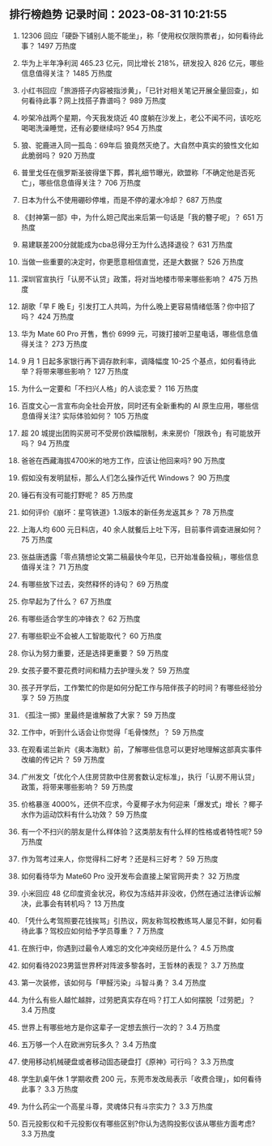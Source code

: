 
## 排行榜趋势 记录时间：2023-08-31 10:21:55
  
  1. 12306 回应「硬卧下铺别人能不能坐」，称「使用权仅限购票者」，如何看待此事？ 1497 万热度
    
  2. 华为上半年净利润 465.23 亿元，同比增长 218%，研发投入 826 亿元，哪些信息值得关注？ 1485 万热度
    
  3. 小红书回应「旅游搭子内容被指涉黄」，「已针对相关笔记开展全量回查」，如何看待此事？网上找搭子靠谱吗？ 989 万热度
    
  4. 吵架冷战两个星期，今天我发烧近 40 度躺在沙发上，老公不闻不问，该吃吃喝喝洗澡睡觉，还有必要继续吗? 954 万热度
    
  5. 狼、驼鹿进入同一孤岛：69年后 狼竟然灭绝了。大自然中真实的狼性文化如此脆弱吗？ 920 万热度
    
  6. 普里戈任在俄罗斯圣彼得堡下葬，葬礼细节曝光，欧盟称「不确定他是否死亡」，哪些信息值得关注？ 706 万热度
    
  7. 日本为什么不使用硼砂停堆，而是不停的灌水冷却？ 687 万热度
    
  8. 《封神第一部》中，为什么妲己爬出来后第一句话是「我的簪子呢」？ 651 万热度
    
  9. 易建联差200分就能成为cba总得分王为什么选择退役？ 631 万热度
    
  10. 当做一些重要的决定时，你更愿意相信直觉，还是大数据？ 526 万热度
    
  11. 深圳官宣执行「认房不认贷」政策，将对当地楼市带来哪些影响？ 475 万热度
    
  12. 胡歌「早 F 晚 E」引发打工人共鸣，为什么晚上更容易情绪低落？你中招了吗？ 424 万热度
    
  13. 华为 Mate 60 Pro 开售，售价 6999 元，可拨打接听卫星电话，哪些信息值得关注？ 273 万热度
    
  14. 9 月 1 日起多家银行再下调存款利率，调降幅度 10-25 个基点，如何看待此举？将带来哪些影响？ 127 万热度
    
  15. 为什么一定要和「不扫兴人格」的人谈恋爱？ 116 万热度
    
  16. 百度文心一言宣布向全社会开放，同时还有全新重构的 AI 原生应用，哪些信息值得关注? 实际体验如何？ 105 万热度
    
  17. 超 20  城提出团购买房可不受房价跌幅限制，未来房价「限跌令」有可能放开吗？ 94 万热度
    
  18. 爸爸在西藏海拔4700米的地方工作，应该让他回来吗? 90 万热度
    
  19. 假如没有发明鼠标，那么人们怎么操作近代 Windows？ 90 万热度
    
  20. 锤石有没有可能打野呢？ 85 万热度
    
  21. 如何评价《崩坏：星穹铁道》1.3版本的新任务龙返其乡？ 78 万热度
    
  22. 上海人均 600 元日料店，40 余人就餐后上吐下泻，目前事件调查进展如何？ 75 万热度
    
  23. 张益唐透露「零点猜想论文第二稿最快今年见，已开始准备投稿」，哪些信息值得关注？ 71 万热度
    
  24. 有哪些放下过去，突然释怀的诗句？ 69 万热度
    
  25. 你早起为了什么？ 67 万热度
    
  26. 有哪些适合学生的冲锋衣？ 62 万热度
    
  27. 有哪些职业不会被人工智能取代？ 60 万热度
    
  28. 你认为努力重要，还是选择更重要？ 59 万热度
    
  29. 女孩子要不要花费时间和精力去护理头发？ 59 万热度
    
  30. 孩子开学后，工作繁忙的你是如何分配工作与陪伴孩子的时间？有哪些经验分享？ 59 万热度
    
  31. 《孤注一掷》里最终是谁解救了大家？ 59 万热度
    
  32. 工作中，听到什么话会让你觉得「毛骨悚然」？ 59 万热度
    
  33. 在观看诺兰新片《奥本海默》前，了解哪些信息可以更好地理解这部真实事件改编的传记片？ 59 万热度
    
  34. 广州发文「优化个人住房贷款中住房套数认定标准」，执行「认房不用认贷」政策，将带来哪些影响？ 59 万热度
    
  35. 价格暴涨 4000%，还供不应求，今夏椰子水为何迎来「爆发式」增长 ？椰子水作为运动饮料有什么功效？ 59 万热度
    
  36. 有一个不扫兴的朋友是什么样体验？这类朋友有什么样的性格或者特性呢? 59 万热度
    
  37. 作为驾考过来人，你觉得科二好考？还是科三好考？ 59 万热度
    
  38. 如何看待华为 Mate60 Pro 没开发布会直接上架官网开卖？ 32 万热度
    
  39. 小米回应 48 亿印度资金状况，称仅为冻结并非没收，仍然在通过法律诉讼解决，此事会有转机吗？ 13 万热度
    
  40. 「凭什么考驾照要花钱挨骂」引热议，网友称驾校教练骂人屡见不鲜，如何看待此事？驾校应如何给予学员尊重？ 7 万热度
    
  41. 在旅行中，你遇到过最令人难忘的文化冲突经历是什么？ 4.5 万热度
    
  42. 如何看待2023男篮世界杯对阵波多黎各时，王哲林的表现？ 3.7 万热度
    
  43. 第一次装修，该如何与「甲醛污染」斗智斗勇？ 3.4 万热度
    
  44. 为什么有些人越忙越胖，过劳肥真实存在吗？打工人如何摆脱「过劳肥」？ 3.4 万热度
    
  45. 世界上有哪些地方是你这辈子一定想去旅行一次的？ 3.4 万热度
    
  46. 五万够一个人在欧洲穷玩多久？ 3.4 万热度
    
  47. 使用移动机械硬盘或者移动固态硬盘打《原神》可行吗？ 3.3 万热度
    
  48. 学生趴桌午休 1 学期收费 200 元，东莞市发改局表示「收费合理」，如何看待此事？ 3.3 万热度
    
  49. 为什么药尘一个高星斗尊，灵魂体只有斗宗实力？ 3.3 万热度
    
  50. 百元投影仪和千元投影仪有哪些区别?你认为选购投影仪该从哪些方面考虑? 3.3 万热度
    